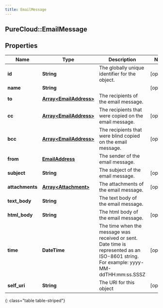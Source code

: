 ```yaml
---
title: EmailMessage
---
```

## PureCloud::EmailMessage

## Properties

|Name | Type | Description | Notes|
|------------ | ------------- | ------------- | -------------|
| **id** | **String** | The globally unique identifier for the object. | [optional] |
| **name** | **String** |  | [optional] |
| **to** | [**Array&lt;EmailAddress&gt;**](EmailAddress.html) | The recipients of the email message. | |
| **cc** | [**Array&lt;EmailAddress&gt;**](EmailAddress.html) | The recipients that were copied on the email message. | [optional] |
| **bcc** | [**Array&lt;EmailAddress&gt;**](EmailAddress.html) | The recipients that were blind copied on the email message. | [optional] |
| **from** | [**EmailAddress**](EmailAddress.html) | The sender of the email message. | |
| **subject** | **String** | The subject of the email message. | [optional] |
| **attachments** | [**Array&lt;Attachment&gt;**](Attachment.html) | The attachments of the email message. | [optional] |
| **text_body** | **String** | The text body of the email message. | |
| **html_body** | **String** | The html body of the email message. | [optional] |
| **time** | **DateTime** | The time when the message was received or sent. Date time is represented as an ISO-8601 string. For example: yyyy-MM-ddTHH:mm:ss.SSSZ | [optional] |
| **self_uri** | **String** | The URI for this object | [optional] |
{: class="table table-striped"}


